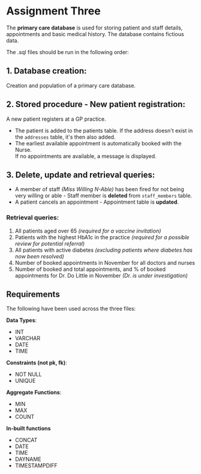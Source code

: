 # Assignment Three

The **primary care database** is used for storing patient and staff details, appointments and basic medical history. 
The database contains fictious data.

The .sql files should be run in the following order:
 
## 1. Database creation:
Creation and population of a primary care database.
 
## 2. Stored procedure - New patient registration:
A new patient registers at a GP practice. 
- The patient is added to the patients table. If the address doesn't exist in the `addresses` table, it's then also added.
- The earliest available appointment is automatically booked with the Nurse.\
If no appointments are available, a message is displayed.
 
## 3. Delete, update and retrieval queries:
- A member of staff _(Miss Willing N-Able)_ has been fired for not being very willing or able - Staff member is **deleted** from `staff_members` table.
- A patient cancels an appointment - Appointment table is **updated**.
 
### Retrieval queries:
1.	All patients aged over 65 _(required for a vaccine invitation)_
2.	Patients with the highest HbA1c in the practice _(required for a possible review for potential referral)_
3.	All patients with active diabetes _(excluding patients where diabetes has now been resolved)_
4.	Number of booked appointments in November for all doctors and nurses
5.	Number of booked and total appointments, and % of booked appointments for Dr. Do Little in November _(Dr. is under investigation)_


## Requirements
The following have been used across the three files:
 
**Data Types**:
- INT
- VARCHAR
- DATE
- TIME

**Constraints (not pk, fk)**:
- NOT NULL
- UNIQUE

**Aggregate Functions**:
- MIN
- MAX
- COUNT

**In-built functions**
- CONCAT
- DATE
- TIME
- DAYNAME
- TIMESTAMPDIFF
